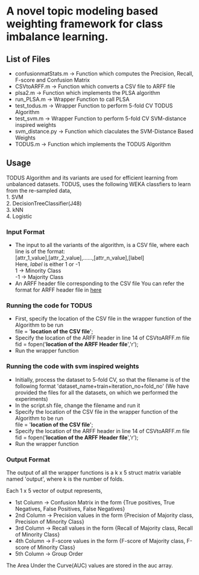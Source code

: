 # A novel topic modeling based weighting framework for class imbalance learning.

## List of Files
* confusionmatStats.m -> Function which computes the Precision, Recall, F-score and Confusion Matrix 
* CSVtoARFF.m -> Function which converts a CSV file to ARFF file
* plsa2.m -> Function which implements the PLSA algorithm
* run_PLSA.m -> Wrapper Function to call PLSA
* test_todus.m -> Wrapper Function to perform 5-fold CV TODUS Algorithm
* test_svm.m -> Wrapper Function to perform 5-fold CV SVM-distance inspired weights
* svm_distance.py -> Function which claculates the SVM-Distance Based Weights
* TODUS.m -> Function which implements the TODUS Algorithm

## Usage

TODUS Algorithm and its variants are used for efficient learning from unbalanced datasets. TODUS, uses the following WEKA classfiers to learn from the re-sampled data,</br>
	1. SVM</br>
	2. DecisionTreeClassifier(J48)</br>
	3. kNN</br>
	4. Logistic</br>

### Input Format

- The input to all the variants of the algorithm, is a CSV file, where each line is of the format:</br>
		[attr_1_value],[attr_2_value],......,[attr_n_value],[label]</br>
		Here, *label* is either 1 or -1</br>
    1 -> Minority Class</br>
	  -1 -> Majority Class
- An ARFF header file corresponding to the CSV file
		You can refer the format for ARFF header file in [here](http://www.cs.waikato.ac.nz/ml/weka/arff.html)
		
### Running the code for TODUS

* First, specify the location of the CSV file in the wrapper function of the Algorithm to be run</br>
		file = '**location of the CSV file**'; 
* Specify the location of the ARFF header in line 14 of CSVtoARFF.m file</br>
		fid = fopen('**location of the ARFF Header file**','r');
* Run the wrapper function

### Running the code with svm inspired weights

* Initially, process the dataset to 5-fold CV, so that the filename is of the following format 'dataset_name+train+iteration_no+fold_no'
(We have provided the files for all the datasets, on which we performed the experiments)
* In the script.sh file, change the filename and run it
* Specify the location of the CSV file in the wrapper function of the Algorithm to be run</br>
		file = '**location of the CSV file**'; 
* Specify the location of the ARFF header in line 14 of CSVtoARFF.m file</br>
		fid = fopen('**location of the ARFF Header file**','r');
* Run the wrapper function
		
### Output Format

The output of all the wrapper functions is a k x 5 struct matrix variable named 'output', where k is the number of folds.

Each 1 x 5 vector of output represents,
* 1st Column -> Confusion Matrix in the form {True positives, True Negatives, False Positives, False Negatives}
* 2nd Column -> Precision values in the form {Precision of Majority class, Precision of Minority Class}
* 3rd Column -> Recall values in the form {Recall of Majority class, Recall of Minority Class}
* 4th Column -> F-score values in the form {F-score of Majority class, F-score of Minority Class}
* 5th Column -> Group Order

The Area Under the Curve(AUC) values are stored in the auc array.
